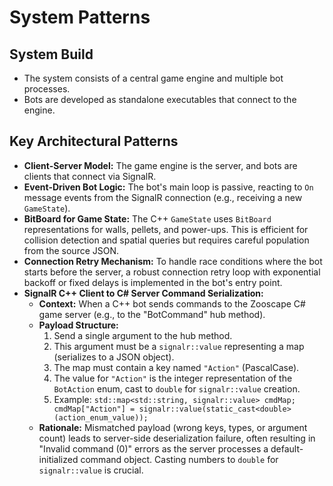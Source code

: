 # System Patterns

## System Build

- The system consists of a central game engine and multiple bot processes.
- Bots are developed as standalone executables that connect to the engine.

## Key Architectural Patterns

- **Client-Server Model:** The game engine is the server, and bots are clients that connect via SignalR.
- **Event-Driven Bot Logic:** The bot's main loop is passive, reacting to `On` message events from the SignalR connection (e.g., receiving a new `GameState`).
- **BitBoard for Game State:** The C++ `GameState` uses `BitBoard` representations for walls, pellets, and power-ups. This is efficient for collision detection and spatial queries but requires careful population from the source JSON.
- **Connection Retry Mechanism:** To handle race conditions where the bot starts before the server, a robust connection retry loop with exponential backoff or fixed delays is implemented in the bot's entry point.
- **SignalR C++ Client to C# Server Command Serialization:**
    - **Context:** When a C++ bot sends commands to the Zooscape C# game server (e.g., to the "BotCommand" hub method).
    - **Payload Structure:**
        1.  Send a single argument to the hub method.
        2.  This argument must be a `signalr::value` representing a map (serializes to a JSON object).
        3.  The map must contain a key named `"Action"` (PascalCase).
        4.  The value for `"Action"` is the integer representation of the `BotAction` enum, cast to `double` for `signalr::value` creation.
        5.  Example: `std::map<std::string, signalr::value> cmdMap; cmdMap["Action"] = signalr::value(static_cast<double>(action_enum_value));`
    - **Rationale:** Mismatched payload (wrong keys, types, or argument count) leads to server-side deserialization failure, often resulting in "Invalid command (0)" errors as the server processes a default-initialized command object. Casting numbers to `double` for `signalr::value` is crucial.